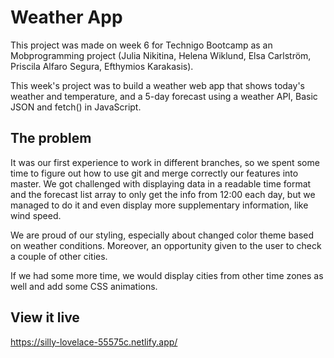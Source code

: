# Weather App

This project was made on week 6 for Technigo Bootcamp as an Mobprogramming project (Julia Nikitina, Helena Wiklund, Elsa Carlström, Priscila Alfaro Segura, Efthymios Karakasis).

This week's project was to build a weather web app that shows today's weather and temperature, and a 5-day forecast using a weather API, Basic JSON and fetch() in JavaScript.

## The problem

It was our first experience to work in different branches, so we spent some time to figure out how to use git and merge correctly our features into master.
We got challenged with displaying data in a readable time format and the forecast list array to only get the info from 12:00 each day, but we managed to do it and even display more supplementary information, like wind speed.

We are proud of our styling, especially about changed color theme based on weather conditions. Moreover, an opportunity given to the user to check a couple of other cities.

If we had some more time, we would display cities from other time zones as well and add some CSS animations.


## View it live

https://silly-lovelace-55575c.netlify.app/
